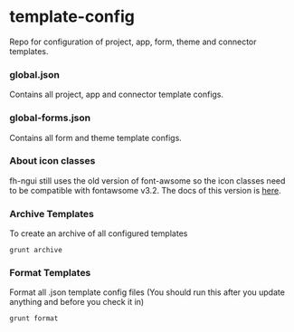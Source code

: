 template-config
===============

Repo for configuration of project, app, form, theme and connector templates.

### global.json

Contains all project, app and connector template configs.

### global-forms.json

Contains all form and theme template configs.

### About icon classes

fh-ngui still uses the old version of font-awsome so the icon classes need to be compatible with fontawsome v3.2. 
The docs of this version is [here](http://fortawesome.github.io/Font-Awesome/3.2.1/icons/).

### Archive Templates

To create an archive of all configured templates

```
grunt archive
```

### Format Templates

Format all .json template config files (You should run this after you update anything and before you check it in)

```
grunt format
```

